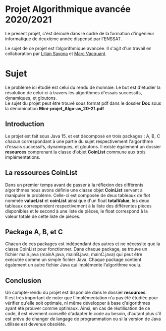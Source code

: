 
# Projet Algorithmique avancée 2020/2021  
  
Le présent projet, c'est déroulé dans le cadre de la formation d'ingénieur informatique de deuxième année dispensé par l'ENSSAT.  
  
Le sujet de ce projet est l’algorithmique avancée. Il s'agit d'un travail en collaboration par [Lilian Savona](https://github.com/LilianSav) et [Marc Vacquant](https://github.com/AsuraAria).  
  
# Sujet  
  
Le problème ici étudié est celui du rendu de monnaie. Le but est d'étudier la résolution de celui-ci à travers les algorithmes d'essais successifs, dynamiques, et gloutons.  
Le sujet du projet peut être trouvé sous format pdf dans le dossier **Doc** sous la dénomination **Mini-projet_Algo-av_20-21.pdf**  
## Introduction  
  
Le projet est fait sous Java 15, et est décomposé en trois packages : A, B, C chacun correspondant à une partie du sujet respectivement l'algorithme d'essais successifs, dynamiques, et gloutons. Il existe également un dossier **resources** comprenant la classe d'objet **CoinList** commune aux trois implémentations.  
  
  
## La ressources CoinList  
  
Dans un premier temps avant de passer à la réflexion des différents algorithmes nous avons définie une classe objet **CoinList** servant à manipuler le problème. Celle-ci est composée de deux tableaux de flot nommée **valueList** et **coinList** ainsi que d'un float **totalValue**, les deux tableaux correspondent respectivement à la liste des différentes pièces disponibles et le second à une liste de pièces, le float correspond à la valeur totale de cette liste de pièces.  
  
## Package A, B, et C  
  
Chacun de ces packages est indépendant des autres et ne nécessite que la classe CoinList pour fonctionner. Dans chaque package, se trouve un fichier main.java (mainA.java, mainB.java, mainC.java) qui peut être exécutée comme un simple fichier Java. Chaque package contient également un autre fichier Java qui implémente l'algorithme voulu.  
  
## Conclusion  
  
Un compte-rendu du projet est disponible dans le dossier **resources**.  
Il est très important de noter que l'implémentation n'a pas été étudiée pour vérifier qu'elle soit optimale, ni même développer à base d'algorithmes ayant été prouver comme optimaux. Ainsi, en cas de réutilisation de ce code, il est vivement conseillé d'adapter le code au besoin, d'autant plus s'il est prévu de changer de langage de programmation ou si la version de Java utilisée est devenue obsolète.
